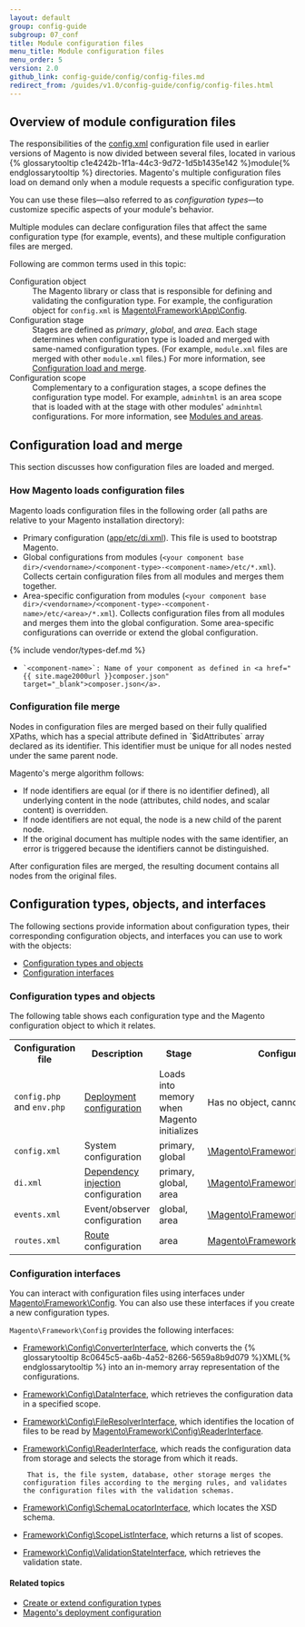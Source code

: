 ```yaml
---
layout: default
group: config-guide
subgroup: 07_conf
title: Module configuration files
menu_title: Module configuration files
menu_order: 5
version: 2.0
github_link: config-guide/config/config-files.md
redirect_from: /guides/v1.0/config-guide/config/config-files.html
---
```


<h2 id="config-files-overview">Overview of module configuration files</h2>
The responsibilities of the <a href=" {{ site.mage2000url }}app/code/Magento/Cms/etc/config.xml" target="_blank">config.xml</a> configuration file used in earlier versions of Magento is now divided between several files, located in various {% glossarytooltip c1e4242b-1f1a-44c3-9d72-1d5b1435e142 %}module{% endglossarytooltip %} directories. Magento's multiple configuration files load on demand only when a module requests a specific configuration type.

You can use these files&mdash;also referred to as *configuration types*&mdash;to customize specific aspects of your module's behavior.

Multiple modules can declare configuration files that affect the same configuration type (for example, events), and these multiple configuration files are merged.

Following are common terms used in this topic:

<dl>
      <dt>Configuration object</dt>
      <dd>The Magento library or class that is responsible for defining and validating the configuration type. For example, the configuration object for <code>config.xml</code> is <a href=" {{ site.mage2000url }}lib/internal/Magento/Framework/App/Config.php" target="_blank">Magento\Framework\App\Config</a>.</dd>
      <dt>Configuration stage</dt>
      <dd>Stages are defined as <em>primary</em>, <em>global</em>, and <em>area</em>. Each stage determines when configuration type is loaded and merged with same-named configuration types. (For example, <code>module.xml</code> files are merged with other <code>module.xml</code> files.) For more information, see <a href="#config-files-loadmerge">Configuration load and merge</a>.</dd>
      <dt>Configuration scope</dt>
      <dd>Complementary to a configuration stages, a scope defines the configuration type model. For example, <code>adminhtml</code> is an area scope that is loaded with at the stage with other modules' <code>adminhtml</code> configurations. For more information, see <a href="{{page.baseurl}}architecture/modules/mod_and_areas.html">Modules and areas</a>.</dd>
</dl>

<h2 id="config-files-loadmerge">Configuration load and merge</h2>
This section discusses how configuration files are loaded and merged.

<h3 id="config-files-load">How Magento loads configuration files</h3>
Magento loads configuration files in the following order (all paths are relative to your Magento installation directory):

* Primary configuration (<a href=" {{ site.mage2000url }}app/etc/di.xml" target="_blank">app/etc/di.xml</a>). This file is used to bootstrap Magento.
* Global configurations from modules (`<your component base dir>/<vendorname>/<component-type>-<component-name>/etc/*.xml`). Collects certain configuration files from all modules and merges them together.
* Area-specific configuration from modules (`<your component base dir>/<vendorname>/<component-type>-<component-name>/etc/<area>/*.xml`). Collects configuration files from all modules and merges them into the global configuration. Some area-specific configurations can override or extend the global configuration.

{% include vendor/types-def.md %}

*     `<component-name>`: Name of your component as defined in <a href=" {{ site.mage2000url }}composer.json" target="_blank">composer.json</a>.

<h3 id="config-files-load-merge-merge">Configuration file merge</h3>
Nodes in configuration files are merged based on their fully qualified XPaths, which has a special attribute defined in `$idAttributes` array declared as its identifier. This identifier must be unique for all nodes nested under the same parent node.

Magento's merge algorithm follows:

* If node identifiers are equal (or if there is no identifier defined), all underlying content in the node (attributes, child nodes, and scalar content) is overridden.
* If node identifiers are not equal, the node is a new child of the parent node.
* If the original document has multiple nodes with the same identifier, an error is triggered because the identifiers cannot be distinguished.

After configuration files are merged, the resulting document contains all nodes from the original files. 

<h2 id="config-files-classes">Configuration types, objects, and interfaces</h2>
The following sections provide information about configuration types, their corresponding configuration objects, and interfaces you can use to work with the objects:

* <a href="#config-files-classes-objects">Configuration types and objects</a>
* <a href="#config-files-classes-int">Configuration interfaces</a>

<h3 id="config-files-classes-objects">Configuration types and objects</h3>
The following table shows each configuration type and the Magento configuration object to which it relates.

<table>
      <tbody>
            <tr>
                  <th>Configuration file</th>
                  <th>Description</th>
                  <th>Stage</th>
                  <th>Configuration object</th>
            </tr>
            <tr>
                  <td><code>config.php</code> and <code>env.php</code></td>
                  <td><a href="{{page.baseurl}}config-guide/config/config-php.html">Deployment configuration</a></td>
                  <td>Loads into memory when Magento initializes</td>
                  <td>Has no object, cannot be customized</td>
            </tr>
            <tr>
                  <td><code>config.xml</code></td>
                  <td>System configuration</td>
                  <td>primary, global </td>
                  <td><a href=" {{ site.mage2000url }}lib/internal/Magento/Framework/App/Config.php" target="_blank">\Magento\Framework\App\Config</a></td>
            </tr>
            <tr>
                  <td><code>di.xml</code></td>
                  <td><a href="{{page.baseurl}}extension-dev-guide/depend-inj.html">Dependency injection</a> configuration</td>
                  <td>primary, global, area</td>
                  <td><a href=" {{ site.mage2000url }}lib/internal/Magento/Framework/ObjectManager/Config/Config.php" target="_blank">\Magento\Framework\ObjectManager\Config</a></td>
            </tr>
            <tr>
                  <td><code>events.xml</code></td>
                  <td>Event/observer configuration</td>
                  <td>global, area</td>
                  <td><a href=" {{ site.mage2000url }}lib/internal/Magento/Framework/Event.php" target="_blank">\Magento\Framework\Event</a></td>
            </tr>
<!--     <tr>
                  <td><code>cache.xml</code></td>
                  <td>global, area</td>
                  <td><a href=" {{ site.mage2000url }}lib/internal/Magento/Framework/Event.php" target="_blank">Magento\Framework\Event</a></td>
            </tr> -->
            <tr>
                  <td><code>routes.xml</code></td>
                  <td><a href="{{page.baseurl}}extension-dev-guide/routing.html">Route</a> configuration</td>
                  <td>area</td>
                  <td><a href=" {{ site.mage2000url }}lib/internal/Magento/Framework/App/Route/Config.php" target="_blank">Magento\Framework\App\Route\Config</a></td>
            </tr>
      </tbody>
</table>

<h3 id="config-files-classes-int">Configuration interfaces</h3>
You can interact with configuration files using interfaces under <a href="{{ site.mage2000url }}lib/internal/Magento/Framework/Config" target="_blank">Magento\Framework\Config</a>. You can also use these interfaces if you create a new configuration types.

`Magento\Framework\Config` provides the following interfaces:

* <a href="{{ site.mage2000url }}lib/internal/Magento/Framework/Config/ConverterInterface.php" target="_blank">Framework\Config\ConverterInterface</a>, which converts the {% glossarytooltip 8c0645c5-aa6b-4a52-8266-5659a8b9d079 %}XML{% endglossarytooltip %} into an in-memory array representation of the configurations.
* <a href="{{ site.mage2000url }}lib/internal/Magento/Framework/Config/DataInterface.php" target="_blank">Framework\Config\DataInterface</a>, which retrieves the configuration data in a specified scope.
* <a href="{{ site.mage2000url }}lib/internal/Magento/Framework/Config/FileResolverInterface.php" target="_blank">Framework\Config\FileResolverInterface</a>, which identifies the location of files to be read by <a href=" {{ site.mage2000url }}lib/internal/Magento/Framework/Config/ReaderInterface.php" target="_blank">Magento\Framework\Config\ReaderInterface</a>.
* <a href="{{ site.mage2000url }}lib/internal/Magento/Framework/Config/ReaderInterface.php" target="_blank">Framework\Config\ReaderInterface</a>, which reads the configuration data from storage and selects the storage from which it reads.

       That is, the file system, database, other storage merges the configuration files according to the merging rules, and validates the configuration files with the validation schemas.

*  <a href="{{ site.mage2000url }}lib/internal/Magento/Framework/Config/SchemaLocatorInterface.php" target="_blank">Framework\Config\SchemaLocatorInterface</a>, which locates the XSD schema.
*  <a href="{{ site.mage2000url }}lib/internal/Magento/Framework/Config/ScopeListInterface.php" target="_blank">Framework\Config\ScopeListInterface</a>, which returns a list of scopes.
*  <a href="{{ site.mage2000url }}lib/internal/Magento/Framework/Config/ValidationStateInterface.php" target="_blank">Framework\Config\ValidationStateInterface</a>, which retrieves the validation state.

#### Related topics

 *  <a href="{{page.baseurl}}config-guide/config/config-create.html">Create or extend configuration types</a>
 *  <a href="{{page.baseurl}}config-guide/config/config-php.html">Magento's deployment configuration</a>
